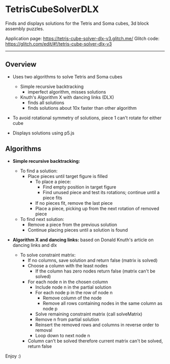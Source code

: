 # TetrisCubeSolverDLX

Finds and displays solutions for the Tetris and Soma cubes, 3d block assembly puzzles.

Application page: https://tetris-cube-solver-dlx-v3.glitch.me/
Glitch code: https://glitch.com/edit/#!/tetris-cube-solver-dlx-v3
  
____________________________________________________________________
## Overview
- Uses two algorithms to solve Tetris and Soma cubes
  - Simple recursive backtracking
    - imperfect algorithm, misses solutions
  - Knuth's Algorithm X with dancing links (DLX)
    - finds all solutions
    - finds solutions about 10x faster than other algorithm
 
- To avoid rotational symmetry of solutions, piece 1 can't rotate for either cube
- Displays solutions using p5.js
  
## Algorithms
- **Simple recursive backtracking:**
    - To find a solution:
        - Place pieces until target figure is filled
          - To place a piece:
            - Find empty position in target figure
            - Find unused piece and test its rotations; continue until a piece fits
          - If no pieces fit, remove the last piece
          - Place a piece, picking up from the next rotation of removed piece
    - To find next solution:
        - Remove a piece from the previous solution
        - Continue placing pieces until a solution is found

- **Algorithm X and dancing links:** based on Donald Knuth's article on dancing links and dlx
    - To solve constraint matrix:
        - If no columns, save solution and return false (matrix is solved)   
        - Choose a column with the least nodes
          - If the column has zero nodes return false (matrix can't be solved)
        - For each node n in the chosen column
          - Include node n in the partial solution
          - For each node p in the row of node n
            - Remove column of the node
            - Remove all rows containing nodes in the same column as node p
          - Solve remaining constraint matrix (call solveMatrix)
          - Remove n from partial solution
          - Reinsert the removed rows and columns in reverse order to removal
          - Loop down to next node n
        - Column can't be solved therefore current matrix can't be solved, return false

Enjoy :)
